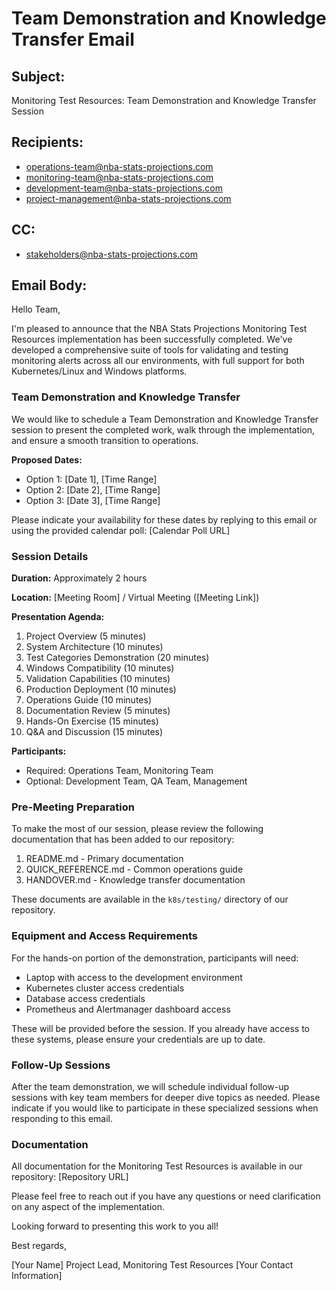 # Team Demonstration and Knowledge Transfer Email

## Subject: 
Monitoring Test Resources: Team Demonstration and Knowledge Transfer Session

## Recipients:
- operations-team@nba-stats-projections.com
- monitoring-team@nba-stats-projections.com
- development-team@nba-stats-projections.com
- project-management@nba-stats-projections.com

## CC:
- stakeholders@nba-stats-projections.com

## Email Body:

Hello Team,

I'm pleased to announce that the NBA Stats Projections Monitoring Test Resources implementation has been successfully completed. We've developed a comprehensive suite of tools for validating and testing monitoring alerts across all our environments, with full support for both Kubernetes/Linux and Windows platforms.

### Team Demonstration and Knowledge Transfer

We would like to schedule a Team Demonstration and Knowledge Transfer session to present the completed work, walk through the implementation, and ensure a smooth transition to operations.

**Proposed Dates:**
- Option 1: [Date 1], [Time Range]
- Option 2: [Date 2], [Time Range]
- Option 3: [Date 3], [Time Range]

Please indicate your availability for these dates by replying to this email or using the provided calendar poll: [Calendar Poll URL]

### Session Details

**Duration:** Approximately 2 hours

**Location:** [Meeting Room] / Virtual Meeting ([Meeting Link])

**Presentation Agenda:**
1. Project Overview (5 minutes)
2. System Architecture (10 minutes)
3. Test Categories Demonstration (20 minutes)
4. Windows Compatibility (10 minutes)
5. Validation Capabilities (10 minutes)
6. Production Deployment (10 minutes)
7. Operations Guide (10 minutes)
8. Documentation Review (5 minutes)
9. Hands-On Exercise (15 minutes)
10. Q&A and Discussion (15 minutes)

**Participants:**
- Required: Operations Team, Monitoring Team
- Optional: Development Team, QA Team, Management

### Pre-Meeting Preparation

To make the most of our session, please review the following documentation that has been added to our repository:

1. README.md - Primary documentation
2. QUICK_REFERENCE.md - Common operations guide
3. HANDOVER.md - Knowledge transfer documentation

These documents are available in the `k8s/testing/` directory of our repository.

### Equipment and Access Requirements

For the hands-on portion of the demonstration, participants will need:
- Laptop with access to the development environment
- Kubernetes cluster access credentials
- Database access credentials
- Prometheus and Alertmanager dashboard access

These will be provided before the session. If you already have access to these systems, please ensure your credentials are up to date.

### Follow-Up Sessions

After the team demonstration, we will schedule individual follow-up sessions with key team members for deeper dive topics as needed. Please indicate if you would like to participate in these specialized sessions when responding to this email.

### Documentation

All documentation for the Monitoring Test Resources is available in our repository:
[Repository URL]

Please feel free to reach out if you have any questions or need clarification on any aspect of the implementation.

Looking forward to presenting this work to you all!

Best regards,

[Your Name]
Project Lead, Monitoring Test Resources
[Your Contact Information] 